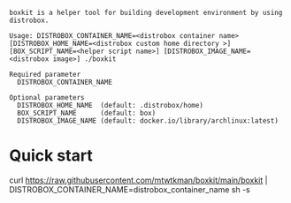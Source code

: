 ```
boxkit is a helper tool for building development environment by using distrobox.

Usage: DISTROBOX_CONTAINER_NAME=<distrobox container name> [DISTROBOX_HOME_NAME=<distrobox custom home directory >] [BOX_SCRIPT_NAME=<helper script name>] [DISTROBOX_IMAGE_NAME=<distrobox image>] ./boxkit

Required parameter
  DISTROBOX_CONTAINER_NAME

Optional parameters
  DISTROBOX_HOME_NAME  (default: .distrobox/home)
  BOX_SCRIPT_NAME      (default: box)
  DISTROBOX_IMAGE_NAME (default: docker.io/library/archlinux:latest)
```

# Quick start
curl https://raw.githubusercontent.com/mtwtkman/boxkit/main/boxkit | DISTROBOX_CONTAINER_NAME=distrobox_container_name sh -s
